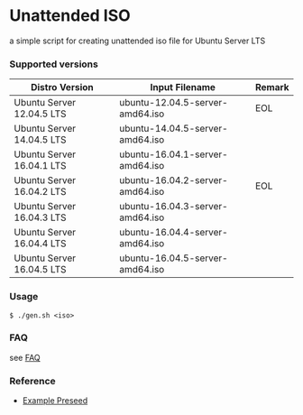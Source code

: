 # Unattended ISO

a simple script for creating unattended iso file for Ubuntu Server LTS


### Supported versions

| Distro Version            | Input Filename                  | Remark   |
|---------------------------|---------------------------------|----------|
| Ubuntu Server 12.04.5 LTS | ubuntu-12.04.5-server-amd64.iso | EOL      |
| Ubuntu Server 14.04.5 LTS | ubuntu-14.04.5-server-amd64.iso |          |
| Ubuntu Server 16.04.1 LTS | ubuntu-16.04.1-server-amd64.iso |          |
| Ubuntu Server 16.04.2 LTS | ubuntu-16.04.2-server-amd64.iso | EOL      |
| Ubuntu Server 16.04.3 LTS | ubuntu-16.04.3-server-amd64.iso |          |
| Ubuntu Server 16.04.4 LTS | ubuntu-16.04.4-server-amd64.iso |          |
| Ubuntu Server 16.04.5 LTS | ubuntu-16.04.5-server-amd64.iso |          |

### Usage

    $ ./gen.sh <iso>


### FAQ

see [FAQ](FAQ.md)


### Reference

* [Example Preseed](https://help.ubuntu.com/lts/installation-guide/example-preseed.txt)
